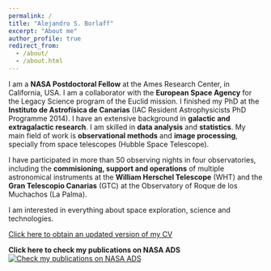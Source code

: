 ```yaml
---
permalink: /
title: "Alejandro S. Borlaff"
excerpt: "About me"
author_profile: true
redirect_from: 
  - /about/
  - /about.html
---
```


I am a **NASA Postdoctoral Fellow** at the Ames Research Center, in California, USA. I am a collaborator with the **European Space Agency** for the Legacy Science program of the Euclid mission. I finished my PhD at the **Instituto de Astrofísica de Canarias** (IAC Resident Astrophysicists PhD Programme 2014). I have an extensive background in **galactic and extragalactic research**. I am skilled in **data analysis** and **statistics**. My main field of work is **observational methods** and **image processing**, specially from space telescopes (Hubble Space Telescope). 

I have participated in more than 50 observing nights in four observatories, including the **commisioning, support and operations** of multiple astronomical instruments at the **William Herschel Telescope** (WHT) and the **Gran Telescopio Canarias** (GTC) at the Observatory of Roque de los Muchachos (La Palma). 

I am interested in everything about space exploration, science and technologies. 

[Click here to obtain an updated version of my CV](https://borlaff.github.io/files/asborlaff_cv.pdf)

**Click here to check my publications on NASA ADS**
[![Check my publications on NASA ADS](https://borlaff.github.io/files/ads_logo_small.png)](https://ui.adsabs.harvard.edu/#search/q=Borlaff&sort=date%20desc%2C%20bibcode%20desc&p_=0)
